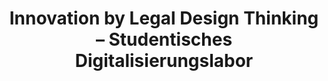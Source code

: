 ---
id: "studigilab" # nochmal überlegen
method: "Seminare"
institution: "Fakultät für Rechtswissenschaft, Schreibzentrum, Fakultät für Mathematik, Informatik und Naturwissenschaften"
title: "Innovation by Legal Design Thinking – Studentisches Digitalisierungslabor"
title_project:
title_short: "StudDigiLab"
period: "Apr 22 ­­- Mar 23 (12 months)"
foerderlinie: "Transferorientierte Data Literacy"
round: "1"
filter: "1"
lecture2go: "67450"
uhh_url: "https://www.hcl.uni-hamburg.de/ddlitlab/data-literacy-lehrlabor/erste-foerderrunde/14-studigilab.html"
contributors: "Anton Sefkow, Lukas Musumeci, Marten Borchers"
mentor:
quote: "In de Debatte um sogenannte  'Future Skills' und innovative Lehrformate ist die Liste an Forderungen lang, konkrete Ideen zur Realisierung von didaktischen Interventionen sind jedoch Mangelware. Insbesondere Jurist:innen sowie Informatiker:innen  kommen in der Entwicklung zukünftiger digitaler Produkte Schlüsselstellungen zu. Hier setzt die Intervention an und sensibilisiert für zukünftige gesellschaftliche Herausforderungen und Notwendigkeiten, insbesondere im Kontext der Datenwertschöpfung und Produktentwicklung."
text: |
    ## Das Projekt StudDigiLab

    Das Lehrkonzept wurde konzipiert, um zu überprüfen inwieweit universitäre Lehre in Kooperation mit privatwirtschaftlichen Partnern funktionieren kann und wie in einem design-basierten Lernszenario gleichzeitig studentische Lernprozesse gefördert und marktfähige Produktqualitäten erreicht werden können.

    Das StudDigiLab richtete sich an Jura- und Informatikstudierende, die im Seminar reale, interne Prozesse vom Kooperationspartner Die Caritas (Niedersachsen) digitalisieren und optimieren sollen. Konfrontiert mit der ergebnisoffenen Gestaltungsaufgabe wurde, als Grundlage für die Entwicklung innovativer Lösungsansätze, das Konzept des Legal Design Thinking vorgestellt und eine Iteration durchlaufen.

    ## Rückblick und Ergebnisse

    Jura- und Informatikstudierende arbeiteten in gemischten Gruppen und brachten sich einleitend gegenseitig in Peer-Learning-Szenarien die disziplinären Perspektiven näher. Das jeweilige Fachwissen der Studiengruppen wurde als komplementär und notwendig zur Lösung der gestellten Aufgabe angesehen. Die Jurastudierenden setzten sich dabei zentral mit der Digitalisierung rechtsbezogener Teilprozesse auseinander, sodass durch digitale Datenverarbeitung die Rechtsanwendung maschinell erfolgen kann. Dafür war es notwendig, Gesetzestexte in digitale algorithmische Entscheidungsbäume zu überführen, welche mit Hilfe einer Legal Technology (No- Code-Tool) angelegt werden. Diese Entscheidungsbäume bedurften in weiteren Schritten die Einbettung in einen Gesamtprozess-Prototyp, was wiederum schwerpunktmäßig die Aufgabe der Informatikstudierenden war. Ziel war die Gestaltung eines funktionierenden Produktes (minimum viable product), welches vom Kooperationspartner implementiert wurde.

    Die Studierenden wurden befähigt, in einem interdisziplinären Umfeld, mit zunehmender Unabhängigkeit von den Lehrenden, digitale Lösungen für komplexe Probleme zu entwickeln und sich mit geeigneten Methoden und Werkzeugen selbst zu organisieren. Die Studierenden haben dafür unterschiedliche Datenarten und Datenstrukturen kennengelernt und ihr Wissen dazu konkret angewendet. Sie kennen den abstrakten Prozess der Datenwertschöpfung und unterschiedliche Wertschöpfungsmodelle sowie die Wissensgenerierung aus Daten. Durch wiederholtes Reektieren haben die Studierenden unterschiedliche Perspektiven auf Daten ausgetauscht und eingenommen. Sie haben ihr neu erworbenes Wissen konkret bei der Entwicklung und Gestaltung eines digitalen Beratungsprozesses umgesetzt. Die Studierenden sind dadurch sensibilisiert für die Bedeutung von digitalen Daten in unterschiedlichen Anwendungskontexten. Sie haben durch die kollaborative und co-kreative Ausrichtung des Seminars wichtige Erfahrungen gesammelt und Vorteile integrativer und partizipativer Entwicklungsprozesse kennengelernt.

    Das entwickelte Produkt (Prototyp) in den Seminaren hat eine Qualität erreicht, die marktfähig ist - dies gilt wohl insbesondere für den Wohlfahrtsbereich, da hier die Digitalisierung besonders langsam voranschreitet. Einer der Projektpartner hat den nach dem ersten Durchlauf entwickelten Prototypen in den Live-Betrieb implementiert. Das Format als Design-based Learning-Szenario wird außerdem, angepasst an den jeweiligen Kontext, in zukünftige Veranstaltungen einfließen. Das betrifft vor allem den groben Aufbau der Termine und die jeweils zu adressierenden abstrakten Inhalte, um am Ende ein funktionierendes Produkt entwickelt zu haben. Auf der konkreten Ebene muss geschaut werden, inwieweit Inhalte und Materialien die spezifischen Bedarfe des jeweiligen Designcases decken oder Anpassungen/Veränderungen notwendig sind.

    ## Tipps von Lehrenden für Lehrende

    Transferprojekte, die mit realen Cases aus der Privatwirtschaft arbeiten, sind möglich, attraktiv und fördern intendierte “Future- Skills”. Die Ausbildung datenbezogener Kompetenzen anhand einer konkreten Gestaltungsaufgabe ist möglich. Die Reexionen der Studierenden haben gezeigt, dass das erworbene Wissen auf andere Zusammenhänge übertragen wurde. Atmosphärische Aspekte wie das vertrauensvolle und konstruktive Klima im Kurs, wurden wiederholt als Schlüssel für die Produktivität angegeben. Die Kommunikation im Projekt ist aufgrund der beteiligten Akteur:innen aufwändig. Das Kommunikationsmanagement liegt dabei primär bei den Lehrpersonen und es bedarf eines gewissen organisatorischen Geschicks, um dies zu bewältigen. Der Aufwand lohnt sich, weil die Studierenden aufgrund der Authentizität der Arbeit besondere Motivation entfalten und zudem ein tatsächlicher Beitrag zur Verbesserung der Arbeit prozessbetroener Personen erreicht werden kann.

image:
image_credit: 
link_external: "https://rechtsgespraech.libsyn.com/website/folge-44-legal-literacy-in-texas-legal-tech-fr-die-caritas-und-gute-lehre-in-den-rechtswissenschaftenrechtsgesprche-mit-alissa-ruben-gomez-und-anton-sefkow, https://www.caritas.de/diecaritas/in-ihrer-naehe/niedersachsen/niedersachsen"
stine: "SoSe 2022 & WiSe 2022/23: Seminar https://www.stine.uni-hamburg.de/scripts/mgrqispi.dll?APPNAME=CampusNet&PRGNAME=COURSEDETAILS&ARGUMENTS=-N000000000000001,-N000605,-N0,-N383473738013757,-N383473738023758,-N0,-N0,-N3,-AYgodPWWK4gU9PN7NRN2-HoHkVuP7HuWaHYZ04fUXeWo8cqmjQd6KQUmt4DW-QQpFOSf6ej5ErD2NRgUamqKl3Wn9HNWwvopAQunF3BWgeYRDcIowOQLDHdPdeMWlvSLZ3BmbRzADVWU6WZnAeDwwWzHTxQWT4YwoPQ5UOjmNCYmQmzZ8eDPP4YmhCQVjPuACQYn-cYofPZPgcgLfeWoCfDK97uAFmNRNV-R3HWpqCfejVfytWz6FOD6VeNP-Od69VYZUvoHMVqWxWdAYvDlA7qRv3zZmHjWbx-HWPkZsYWRLVDwJfjFNxuLvQDl-VfnwWgDdOYAzmDmqPqWNCYKKfQUQvomvQMouPDAWRIWPPzUCeM5YWglZ7jokffZfQN2txd7ARdGDOdGgvSoCYuUv7ZWyWzK0cq6eVNm33fZzQWL9OfFjmjHXmoBZvM79VjLxxfKP4uFtvjWTOfo3mzUgxMWVWfA8WooAHzFtQUpxvq5wvILvv-RZCfGFvWRK4MWbPYwsOWWMYfPUedKBPd5DOMmK7umfcNl9evZhHfytcocNRDmzRBUMHSDZPS5bvfwFeZiFcf9ZWSHBRNZK4oDARgp7Q-5ZvYRxQdmkVdG8VSVFQBPzRdHQmDZmQNAN7qRK4vZvmN6CRDPt7u59QSmvv-5DYUmmxuR7WtNZ3BHuYDmS3IoQPtZ6PzctYqUlWDPIeYH9vBGoxScj7DRyeZlt7jLVQq6jxqZI4YKQPYB9WWmEOqUoWZWp7DZDVZWt3Wo5, https://stine.uni-hamburg.de/scripts/mgrqispi.dll?APPNAME=CampusNet&PRGNAME=COURSEDETAILS&ARGUMENTS=-N000000000000001,-N000605,-N0,-N381965302019266,-N381965302034267,-N0,-N0,-N3,-AHqo34BG-OWL6QoRQe-mCVYwJcIRjmDmhefKo4zoEPdGKxdKgYfldcYZfOdWWxZRKxQ5dfSKHODctRSPzmYoMmS5WYDKe4D7AvfmXcZL7PqH0foPM3zU67dnAV-o34DZscgHVcd9trMKtOIRIvbZLVUpQrUHWVgVdRgBZmYHkOzw3fqAsRUftvqGFRfGSmdLx7DmYfDVtOSHIVQ5XrUUScYGwVM5WxBGYPz6omZfwvgpxYQ5JeqRe4UWwVSAPYDA-RBwefzANvoaNHNZQvQmjHWWWV-WZcSU67jpAPzytONejQvZuWjaNOdZevoofVQoqHQpv7uRNfBwpfZRuPIedcfm9HUH5cdGERgLk7j5h3zKUxNLuv-5uQSBFQdWSPNmVYBLlPoe9WMLJVQ5FWDUkWWW6vfWBcY6CQSH3QdG0PU58OULemuKZmznFRU5KO-pafgi9xQBwfuUMRULMOqLP7gLxQuRbxfAIcYwpYDwMHdm0fDRDHgoxPqDZHUUVRSpXvWP63SmWOdL9HYftON9Acgmy4qAj3BfFWBy9PqKzWU5IxYyt4fGxPuRPVuA07DKe4qDdmoLqWUf-HoLArUU8WURzmSlNQNHofjLSYge-cfZlOzKxOI5IvWLAVYZTmgidVdVwfdn-WYPAYzRUWoRwrMpqYqy-HBUgxYw6VQH9HWRoRZRVYQRhOUB6vMAeRqRyPuRExvZ64gPCxILJWzltvg5dvYL6mUUKVjpFWIpxxqmqWBe9PDwTOIUEHDwhx-H-"
---